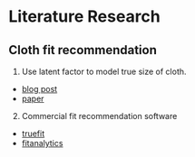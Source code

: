# Literature Research
## Cloth fit recommendation
1. Use latent factor to model true size of cloth. 
- [blog post](https://towardsdatascience.com/would-this-clothing-fit-me-5c3792b7a83f)
- [paper](https://cseweb.ucsd.edu/~jmcauley/pdfs/recsys18e.pdf)

2. Commercial fit recommendation software
- [truefit](https://www.truefit.com/Home)
- [fitanalytics](https://www.fitanalytics.com/aboutus) 